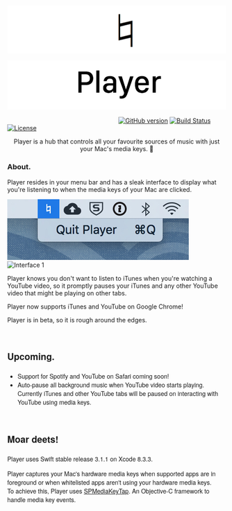 <p align="center"><img src="Assets/playerlogo.png" alt="Player Logo" /></p>
<p align="center"><img src="Assets/player.png" alt="Player" /></p>

&nbsp;&nbsp;&nbsp;&nbsp;&nbsp;&nbsp;&nbsp;&nbsp;&nbsp;&nbsp;&nbsp;&nbsp;&nbsp;&nbsp;&nbsp;&nbsp;&nbsp;&nbsp;&nbsp;&nbsp;&nbsp;&nbsp;&nbsp;&nbsp;&nbsp;&nbsp;&nbsp;&nbsp;&nbsp;&nbsp;&nbsp;&nbsp;&nbsp;&nbsp;&nbsp;&nbsp;&nbsp;&nbsp;&nbsp;&nbsp;&nbsp;&nbsp;&nbsp;&nbsp;&nbsp;&nbsp;&nbsp;&nbsp;&nbsp;&nbsp;&nbsp;&nbsp;&nbsp;&nbsp;&nbsp;&nbsp;&nbsp;&nbsp;&nbsp;&nbsp;&nbsp;&nbsp;&nbsp;&nbsp;
[![GitHub version](https://img.shields.io/badge/version-0.2b-yellowgreen.svg)](https://github.com/an23lm/player)
[![Build Status](https://img.shields.io/badge/build%20status-passing-green.svg)](https://github.com/an23lm/player)
[![License](https://img.shields.io/badge/license-MIT%20License-brightgreen.svg)](https://opensource.org/licenses/MIT)

<p align="center" font-family='Helvetica Neue' font-size='1.5em'>Player is a hub that controls all your favourite sources of music with just your Mac's media keys. 🎉</p>

<h3 font-family='Helvetica Neue' font-size='1.5em'>About.</h3>

<p font-family='Helvetica Neue' font-size='1.5em'>Player resides in your menu bar and has a sleak interface to display what you're listening to when the media keys of your Mac are clicked.</p>
<img src="Assets/player2.jpg" alt="Menu Bar"/>
<img src="Assets/player1.jpg" alt="Interface 1"/>

<p>Player knows you don't want to listen to iTunes when you're watching a YouTube video, so it promptly pauses your iTunes and any other YouTube video that might be playing on other tabs.</p>

<p font-family='Helvetica Neue' font-size='1.5em'>Player now supports <span font-family='Helvetica Neue' font-size='1.5em'>iTunes</span> and <span font-family='Helvetica Neue' font-size='1.5em'>YouTube</span> on Google Chrome! </p>
<p font-family='Helvetica Neue' font-size='1.5em'>Player is in beta, so it is rough around the edges.</p>

<br/>
<h3 style="font-family:'Helvetica Neue';font-size:1.5em;">Upcoming.</h3>
<ul>
<li style="font-family:'Helvetica Neue';">Support for <span style="font-family:'Helvetica Neue';"> Spotify </span> and <span style="font-family:'Helvetica Neue';">YouTube on Safari</span> coming soon!</li>
<li style="font-family:'Helvetica Neue';">Auto-pause all background music when YouTube video starts playing. Currently iTunes and other YouTube tabs will be paused on interacting with YouTube using media keys.</li>
</ul>
<br/>

<h3 style="font-family:'Helvetica Neue';font-size:1.5em;">Moar deets!</h3>
<p style="font-family:'Helvetica Neue';">Player uses Swift stable release 3.1.1 on Xcode 8.3.3.</p>
<p style="font-family:'Helvetica Neue';">Player captures your Mac's hardware media keys when supported apps  are in foreground or when whitelisted apps aren't using your hardware media keys.
<br/>
To achieve this, Player uses <a href="https://github.com/nevyn/SPMediaKeyTap">SPMediaKeyTap</a>. An Objective-C framework to handle media key events.
</p>